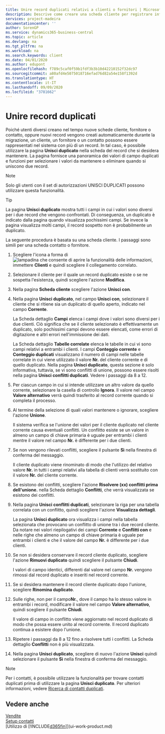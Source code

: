 ```yaml
---
title: Unire record duplicati relativi a clienti o fornitori | Microsoft Docs
description: Descrive come creare una scheda cliente per registrare informazioni su ogni nuovo cliente a cui sono rivolte le vendite.
services: project-madeira
documentationcenter: ''
author: SorenGP
ms.service: dynamics365-business-central
ms.topic: article
ms.devlang: na
ms.tgt_pltfrm: na
ms.workload: na
ms.search.keywords: client
ms.date: 04/01/2020
ms.author: edupont
ms.openlocfilehash: f789c5caf0f59b1fdf3b3b10d42210152f32dc97
ms.sourcegitcommit: a80afd4e5075018716efad76d82a54e158f1392d
ms.translationtype: HT
ms.contentlocale: it-IT
ms.lasthandoff: 09/09/2020
ms.locfileid: "3781662"
---
```

# <a name="merge-duplicate-records"></a>Unire record duplicati
Poiché utenti diversi creano nel tempo nuove schede cliente, fornitore o contatto, oppure nuovi record vengono creati automaticamente durante la migrazione, un cliente, un fornitore o un contatto possono essere rappresentati nel sistema con più di un record. In tal caso, è possibile utilizzare la pagina **Unisci duplicato** nella scheda del record che si desidera mantenere. La pagina fornisce una panoramica dei valori di campo duplicati e funzioni per selezionare i valori da mantenere o eliminare quando si uniscono due record.

> [!NOTE]
> Solo gli utenti con il set di autorizzazioni UNISCI DUPLICATI possono utilizzare questa funzionalità.

> [!TIP]
> La pagina **Unisci duplicato** mostra tutti i campi in cui i valori sono diversi per i due record che vengono confrontati. Di conseguenza, un duplicato è indicato dalla pagina quando visualizza pochissimi campi. Se invece la pagina visualizza molti campi, il record sospetto non è probabilmente un duplicato.

La seguente procedura è basata su una scheda cliente. I passaggi sono simili per una scheda contatto o fornitore.

1. Scegliere l'icona a forma di ![lampadina che consente di aprire la funzionalità delle informazioni](media/ui-search/search_small.png "Informazioni sull'operazione che si desidera eseguire"), immettere **Clienti** e quindi scegliere il collegamento correlato.
2. Selezionare il cliente per il quale un record duplicato esiste o se ne sospetta l'esistenza, quindi scegliere l'azione **Modifica**.
3. Nella pagina **Scheda cliente** scegliere l'azione **Unisci con**.
4. Nella pagina **Unisci duplicato**, nel campo **Unisci con**, selezionare il cliente che si ritiene sia un duplicato di quello aperto, indicato nel campo **Corrente**.

    La Scheda dettaglio **Campi** elenca i campi dove i valori sono diversi per i due clienti. Ciò significa che se il cliente selezionato è effettivamente un duplicato, solo pochissimi campi devono essere elencati, come errori di digitazione e altri errori nell'immissione dei dati.

    La Scheda dettaglio **Tabelle correlate** elenca le tabelle in cui vi sono campi relativi a entrambi i clienti. I campi **Conteggio corrente** e **Conteggio duplicati** visualizzano il numero di campi nelle tabelle correlate in cui viene utilizzato il valore **Nr.** del cliente corrente e di quello duplicato. Nella pagina **Unisci duplicato**, questa sezione è solo informativa, tuttavia, se vi sono conflitti di unione, possono essere risolti nella pagina **Unisci conflitti duplicati**. Vedere i passaggi da 8 a 12.   

5. Per ciascun campo in cui si intende utilizzare un altro valore da quello corrente, selezionare la casella di controllo **Ignora**. Il valore nel campo **Valore alternativo** verrà quindi trasferito al record corrente quando si completa il processo.
6. Al termine della selezione di quali valori mantenere o ignorare, scegliere l'azione **Unione**.

    Il sistema verifica se l'unione dei valori per il cliente duplicato nel cliente corrente causa eventuali conflitti. Un conflitto esiste se un valore in almeno un campo di chiave primaria è uguale per entrambi i clienti mentre il valore nel campo **Nr.** è differente per i due clienti.

7. Se non vengono rilevati conflitti, scegliere il pulsante **Sì** nella finestra di conferma del messaggio.

    Il cliente duplicato viene rinominato di modo che l'utilizzo del relativo valore **Nr.** in tutti i campi relativi alla tabella di clienti verrà sostituito con il valore **Nr.** del cliente corrente.
8. Se esistono dei conflitti, scegliere l'azione **Risolvere (xx) conflitti prima dell'unione.** nella Scheda dettaglio **Conflitti**, che verrà visualizzata se esistono dei conflitti.
9. Nella pagina **Unisci conflitti duplicati**, selezionare la riga per una tabella correlata con un conflitto, quindi scegliere l'azione **Visualizza dettagli**.

    La pagina **Unisci duplicato** ora visualizza i campi nella tabella selezionata che provocano un conflitto di unione tra i due record cliente. Da notare nei valori riepilogativi dei campi **Corrente** e **Conflitti con** e nelle righe che almeno un campo di chiave primaria è uguale per entrambi i clienti e che il valore del campo **Nr.** è differente per i due clienti.   
10. Se non si desidera conservare il record cliente duplicato, scegliere l'azione **Rimuovi duplicato** quindi scegliere il pulsante **Chiudi**.

    I valori di campo identici, differenti dal valore nel campo **Nr.** vengono rimossi dal record duplicato e inseriti nel record corrente.
11. Se si desidera mantenere il record cliente duplicato dopo l'unione, scegliere **Rinomina duplicato**.
12. Sulle righe, non per il campo**Nr.**, dove il campo ha lo stesso valore in entrambi i record, modificare il valore nel campo **Valore alternativo**, quindi scegliere il pulsante **Chiudi**.

    Il valore di campo in conflitto viene aggiornato nel record duplicato di modo che possa essere unito al record corrente. Il record duplicato continua a esistere dopo l'unione.
13. Ripetere i passaggi da 8 a 12 fino a risolvere tutti i conflitti. La Scheda dettaglio **Conflitti** non è più visualizzata.
14. Nella pagina **Unisci duplicato**, scegliere di nuovo l'azione **Unisci** quindi selezionare il pulsante **Sì** nella finestra di conferma del messaggio.

> [!NOTE]
> Per i contatti, è possibile utilizzare la funzionalità per trovare contatti duplicati prima di utilizzare la pagina **Unisci duplicato**. Per ulteriori informazioni, vedere [Ricerca di contatti duplicati](marketing-setup-contacts.md#searching-for-duplicate-contacts).

## <a name="see-also"></a>Vedere anche
[Vendite](sales-manage-sales.md)  
[Setup contatti](marketing-setup-contacts.md)  
[Utilizzo di [!INCLUDE[d365fin](includes/d365fin_md.md)]](ui-work-product.md)
